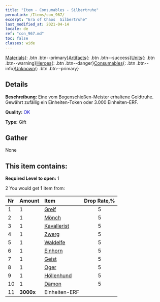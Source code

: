 ```yaml
---
title: "Item - Consumables - Silbertruhe"
permalink: /Items/con_967/
excerpt: "Era of Chaos  Silbertruhe"
last_modified_at: 2021-04-14
locale: de
ref: "con_967.md"
toc: false
classes: wide
---
```

 [Materials](/de/Items/){: .btn .btn--primary}[Artifacts](/de/Items/Artifacts/){: .btn .btn--success}[Units](/de/Items/Units/){: .btn .btn--warning}[Heroes](/de/Items/Heroes/){: .btn .btn--danger}[Consumables](/de/Items/Consumables/){: .btn .btn--info}[Unknown](/de/Items/Unknown/){: .btn .btn--primary}

## Details
 **Beschreibung:** Eine vom Bogenschießen-Meister erhaltene Goldtruhe. Gewährt zufällig ein Einheiten-Token oder 3.000 Einheiten-ERF.

 **Quality:** <span style="color: #0000CD">OK</span>

 **Type:** Gift

## Gather

  None

## This item contains:

 **Required Level to open:** 1

 2 You would get **1** item  from:

  | Nr | Amount |     Item    | Drop Rate,% |
  |:---|:-------|:------------|:---------:|
  | 1 | 1 | [Greif](/de/Items/unt_192/) | 5 | 
  | 2 | 1 | [Mönch](/de/Items/unt_194/) | 5 | 
  | 3 | 1 | [Kavallerist](/de/Items/unt_195/) | 5 | 
  | 4 | 1 | [Zwerg](/de/Items/unt_200/) | 5 | 
  | 5 | 1 | [Waldelfe](/de/Items/unt_201/) | 5 | 
  | 6 | 1 | [Einhorn](/de/Items/unt_204/) | 5 | 
  | 7 | 1 | [Geist](/de/Items/unt_210/) | 5 | 
  | 8 | 1 | [Oger](/de/Items/unt_220/) | 5 | 
  | 9 | 1 | [Höllenhund](/de/Items/unt_228/) | 5 | 
  | 10 | 1 | [Dämon](/de/Items/unt_229/) | 5 | 
  | 11 |  **3000x** | Einheiten-ERF |  | 50 | 
